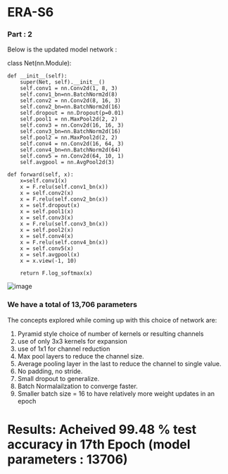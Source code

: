 # ERA-S6


### Part : 2

Below is the updated model network :


class Net(nn.Module):

    def __init__(self):
        super(Net, self).__init__()
        self.conv1 = nn.Conv2d(1, 8, 3)
        self.conv1_bn=nn.BatchNorm2d(8)
        self.conv2 = nn.Conv2d(8, 16, 3)
        self.conv2_bn=nn.BatchNorm2d(16)
        self.dropout = nn.Dropout(p=0.01)
        self.pool1 = nn.MaxPool2d(2, 2)
        self.conv3 = nn.Conv2d(16, 16, 3)
        self.conv3_bn=nn.BatchNorm2d(16)
        self.pool2 = nn.MaxPool2d(2, 2)
        self.conv4 = nn.Conv2d(16, 64, 3)
        self.conv4_bn=nn.BatchNorm2d(64)
        self.conv5 = nn.Conv2d(64, 10, 1)
        self.avgpool = nn.AvgPool2d(3)

    def forward(self, x):
        x=self.conv1(x)
        x = F.relu(self.conv1_bn(x))
        x = self.conv2(x)
        x = F.relu(self.conv2_bn(x))
        x = self.dropout(x)
        x = self.pool1(x)
        x = self.conv3(x)
        x = F.relu(self.conv3_bn(x))
        x = self.pool2(x)
        x = self.conv4(x)
        x = F.relu(self.conv4_bn(x))
        x = self.conv5(x)
        x = self.avgpool(x)
        x = x.view(-1, 10)

        return F.log_softmax(x)

![image](https://github.com/amitdoda1983/ERA-S6/assets/37932202/51fdf470-af9a-4dfa-b36c-c5cff441854b)

### We have a total of 13,706 parameters

The concepts explored while coming up with this choice of network are:

1. Pyramid style choice of number of kernels or resulting channels
2. use of only 3x3 kernels for expansion
3. use of 1x1 for channel reduction
4. Max pool layers to reduce the channel size.
5. Average pooling layer in the last to reduce the channel to single value.
6. No padding, no stride.
7. Small dropout to generalize.
8. Batch Normalailzation to converge faster.
9. Smaller batch size = 16 to have relatively more weight updates in an epoch

# Results: Acheived 99.48 % test accuracy in 17th Epoch (model parameters : 13706)
